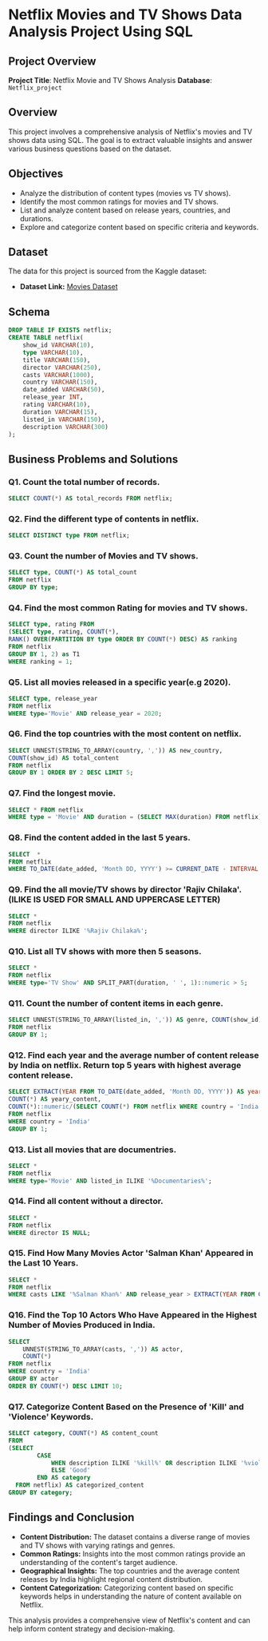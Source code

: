 # Netflix Movies and TV Shows Data Analysis Project Using SQL

## Project Overview

**Project Title**: Netflix Movie and TV Shows Analysis
**Database**: `Netflix_project`

## Overview
This project involves a comprehensive analysis of Netflix's movies and TV shows data using SQL. The goal is to extract valuable insights and answer various business questions based on the dataset. 

## Objectives

- Analyze the distribution of content types (movies vs TV shows).
- Identify the most common ratings for movies and TV shows.
- List and analyze content based on release years, countries, and durations.
- Explore and categorize content based on specific criteria and keywords.

## Dataset

The data for this project is sourced from the Kaggle dataset:

- **Dataset Link:** [Movies Dataset](https://www.kaggle.com/datasets/shivamb/netflix-shows?resource=download)

## Schema
```sql
DROP TABLE IF EXISTS netflix;
CREATE TABLE netflix(
	show_id VARCHAR(10),
	type VARCHAR(10),
	title VARCHAR(150),
	director VARCHAR(250),
	casts VARCHAR(1000),
	country VARCHAR(150),
	date_added VARCHAR(50),
	release_year INT,
	rating VARCHAR(10),
	duration VARCHAR(15),
	listed_in VARCHAR(150),
	description VARCHAR(300)
);
```
## Business Problems and Solutions

### Q1. Count the total number of records.
```sql
SELECT COUNT(*) AS total_records FROM netflix;
```

### Q2. Find the different type of contents in netflix.
```sql
SELECT DISTINCT type FROM netflix;
```

### Q3. Count the number of Movies and TV shows.
```sql
SELECT type, COUNT(*) AS total_count 
FROM netflix
GROUP BY type;
```

### Q4. Find the most common Rating for movies and TV shows.
```sql
SELECT type, rating FROM
(SELECT type, rating, COUNT(*), 
RANK() OVER(PARTITION BY type ORDER BY COUNT(*) DESC) AS ranking
FROM netflix
GROUP BY 1, 2) as T1
WHERE ranking = 1;
```

### Q5. List all movies released in a specific year(e.g 2020).
```sql
SELECT type, release_year
FROM netflix
WHERE type='Movie' AND release_year = 2020;
```
### Q6. Find the top countries with the most content on netflix.
```sql
SELECT UNNEST(STRING_TO_ARRAY(country, ',')) AS new_country,
COUNT(show_id) AS total_content
FROM netflix
GROUP BY 1 ORDER BY 2 DESC LIMIT 5;
```

### Q7. Find the longest movie.
```sql
SELECT * FROM netflix
WHERE type = 'Movie' AND duration = (SELECT MAX(duration) FROM netflix);
```

### Q8. Find the content added in the last 5 years.
```sql
SELECT  *
FROM netflix
WHERE TO_DATE(date_added, 'Month DD, YYYY') >= CURRENT_DATE - INTERVAL '5 years';
```

### Q9. Find the all movie/TV shows by director 'Rajiv Chilaka'.(ILIKE IS USED FOR SMALL AND UPPERCASE LETTER)
```sql
SELECT *
FROM netflix
WHERE director ILIKE '%Rajiv Chilaka%';
```

### Q10. List all TV shows with more then 5 seasons.
```sql
SELECT * 
FROM netflix
WHERE type='TV Show' AND SPLIT_PART(duration, ' ', 1)::numeric > 5;
```

### Q11. Count the number of content items in each genre.
```sql
SELECT UNNEST(STRING_TO_ARRAY(listed_in, ',')) AS genre, COUNT(show_id) AS total_content
FROM netflix
GROUP BY 1;
```

### Q12. Find each year and the average number of content release by India on netflix. Return top 5 years with highest average content release.
```sql
SELECT EXTRACT(YEAR FROM TO_DATE(date_added, 'Month DD, YYYY')) AS year,
COUNT(*) AS yeary_content,
COUNT(*)::numeric/(SELECT COUNT(*) FROM netflix WHERE country = 'India')::numeric * 100, 2) AS average_content_per_year
FROM netflix
WHERE country = 'India'
GROUP BY 1;
```

### Q13. List all movies that are documentries.
```sql
SELECT * 
FROM netflix
WHERE type='Movie' AND listed_in ILIKE '%Documentaries%';
```


### Q14. Find all content without a director.
```sql
SELECT * 
FROM netflix
WHERE director IS NULL;
```

### Q15. Find How Many Movies Actor 'Salman Khan' Appeared in the Last 10 Years.
```sql
SELECT * 
FROM netflix
WHERE casts LIKE '%Salman Khan%' AND release_year > EXTRACT(YEAR FROM CURRENT_DATE) - 10;
```

### Q16. Find the Top 10 Actors Who Have Appeared in the Highest Number of Movies Produced in India.
```sql
SELECT 
    UNNEST(STRING_TO_ARRAY(casts, ',')) AS actor,
    COUNT(*)
FROM netflix
WHERE country = 'India'
GROUP BY actor
ORDER BY COUNT(*) DESC LIMIT 10;
```

### Q17. Categorize Content Based on the Presence of 'Kill' and 'Violence' Keywords.
```sql
SELECT category, COUNT(*) AS content_count
FROM 
(SELECT 
        CASE 
            WHEN description ILIKE '%kill%' OR description ILIKE '%violence%' THEN 'Bad'
            ELSE 'Good'
        END AS category
  FROM netflix) AS categorized_content
GROUP BY category;
```

## Findings and Conclusion

- **Content Distribution:** The dataset contains a diverse range of movies and TV shows with varying ratings and genres.
- **Common Ratings:** Insights into the most common ratings provide an understanding of the content's target audience.
- **Geographical Insights:** The top countries and the average content releases by India highlight regional content distribution.
- **Content Categorization:** Categorizing content based on specific keywords helps in understanding the nature of content available on Netflix.

This analysis provides a comprehensive view of Netflix's content and can help inform content strategy and decision-making.

